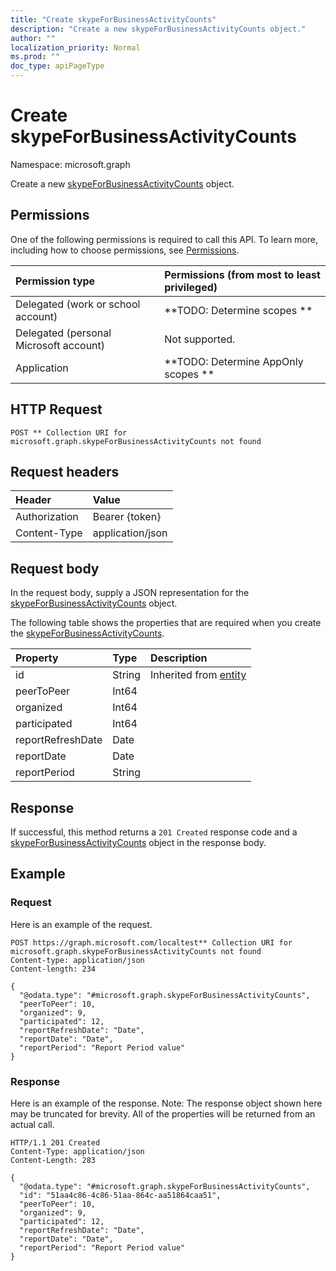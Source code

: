 ```yaml
---
title: "Create skypeForBusinessActivityCounts"
description: "Create a new skypeForBusinessActivityCounts object."
author: ""
localization_priority: Normal
ms.prod: ""
doc_type: apiPageType
---
```


# Create skypeForBusinessActivityCounts

Namespace: microsoft.graph

Create a new [skypeForBusinessActivityCounts](../resources/skypeforbusinessactivitycounts.md) object.

## Permissions
One of the following permissions is required to call this API. To learn more, including how to choose permissions, see [Permissions](/concepts/permissions-reference.md).

|Permission type|Permissions (from most to least privileged)|
|:---|:---|
|Delegated (work or school account)|**TODO: Determine scopes **|
|Delegated (personal Microsoft account)|Not supported.|
|Application|**TODO: Determine AppOnly scopes **|

## HTTP Request
<!-- {
  "blockType": "ignored"
}
-->
``` http
POST ** Collection URI for microsoft.graph.skypeForBusinessActivityCounts not found
```

## Request headers
|Header|Value|
|:---|:---|
|Authorization|Bearer {token}|
|Content-Type|application/json|

## Request body
In the request body, supply a JSON representation for the [skypeForBusinessActivityCounts](../resources/skypeforbusinessactivitycounts.md) object.

The following table shows the properties that are required when you create the [skypeForBusinessActivityCounts](../resources/skypeforbusinessactivitycounts.md).

|Property|Type|Description|
|:---|:---|:---|
|id|String| Inherited from [entity](../resources/entity.md)|
|peerToPeer|Int64||
|organized|Int64||
|participated|Int64||
|reportRefreshDate|Date||
|reportDate|Date||
|reportPeriod|String||



## Response
If successful, this method returns a `201 Created` response code and a [skypeForBusinessActivityCounts](../resources/skypeforbusinessactivitycounts.md) object in the response body.

## Example

### Request
Here is an example of the request.
<!-- {
  "blockType": "request",
  "name": "create_skypeforbusinessactivitycounts_from_"
}
-->
``` http
POST https://graph.microsoft.com/localtest** Collection URI for microsoft.graph.skypeForBusinessActivityCounts not found
Content-type: application/json
Content-length: 234

{
  "@odata.type": "#microsoft.graph.skypeForBusinessActivityCounts",
  "peerToPeer": 10,
  "organized": 9,
  "participated": 12,
  "reportRefreshDate": "Date",
  "reportDate": "Date",
  "reportPeriod": "Report Period value"
}
```

### Response
Here is an example of the response. Note: The response object shown here may be truncated for brevity. All of the properties will be returned from an actual call.
<!-- {
  "blockType": "response",
  "truncated": true,
  "@odata.type": "microsoft.graph.skypeforbusinessactivitycounts"
}
-->
``` http
HTTP/1.1 201 Created
Content-Type: application/json
Content-Length: 283

{
  "@odata.type": "#microsoft.graph.skypeForBusinessActivityCounts",
  "id": "51aa4c86-4c86-51aa-864c-aa51864caa51",
  "peerToPeer": 10,
  "organized": 9,
  "participated": 12,
  "reportRefreshDate": "Date",
  "reportDate": "Date",
  "reportPeriod": "Report Period value"
}
```

